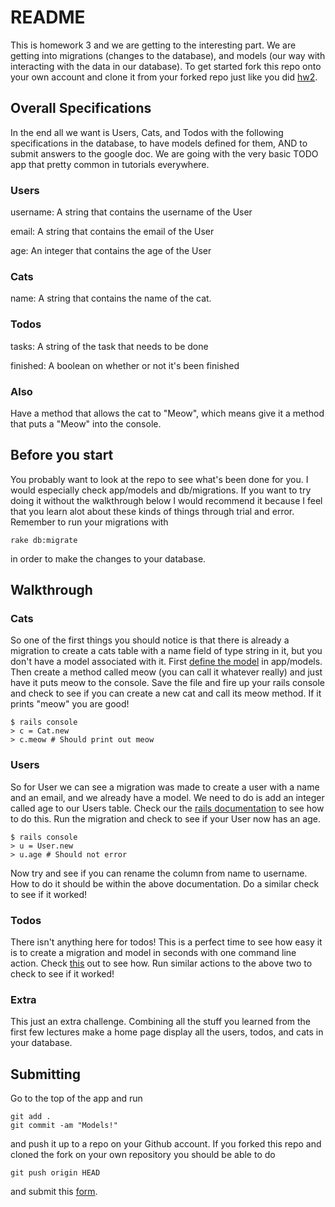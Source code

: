 # README

This is homework 3 and we are getting to the interesting part.  We are getting into migrations (changes to the database), and models (our way with interacting with the data in our database).  To get started fork this repo onto your own account and clone it from your forked repo just like you did [hw2](https://github.com/rails-decal/sp15-hw3).

## Overall Specifications
In the end all we want is Users, Cats, and Todos with the following specifications in the database, to have models defined for them, AND to submit answers to the google doc.  We are going with the very basic TODO app that pretty common in tutorials everywhere.

### Users
username: A string that contains the username of the User

email: A string that contains the email of the User

age: An integer that contains the age of the User

### Cats
name: A string that contains the name of the cat.

### Todos
tasks: A string of the task that needs to be done

finished: A boolean on whether or not it's been finished

### Also
Have a method that allows the cat to "Meow", which means give it a method that puts a "Meow" into the console.

## Before you start

You probably want to look at the repo to see what's been done for you.  I would especially check app/models and db/migrations.  If you want to try doing it without the walkthrough below I would recommend it because I feel that you learn alot about these kinds of things through trial and error.  Remember to run your migrations with
```
rake db:migrate
```
in order to make the changes to your database.


## Walkthrough

### Cats
So one of the first things you should notice is that there is already a migration to create a cats table with a name field of type string in it, but you don't have a model associated with it.  First [define the model](http://guides.rubyonrails.org/active_record_basics.html#creating-active-record-models) in app/models.  Then create a method called meow (you can call it whatever really) and just have it puts meow to the console.  Save the file and fire up your rails console and check to see if you can create a new cat and call its meow method.  If it prints "meow" you are good!

```
$ rails console
> c = Cat.new
> c.meow # Should print out meow
```

### Users
So for User we can see a migration was made to create a user with a name and an email, and we already have a model.  We need to do is add an integer called age to our Users table.  Check our the [rails documentation](http://edgeguides.rubyonrails.org/active_record_migrations.html#creating-a-migration) to see how to do this.  Run the migration and check to see if your User now has an age.  

```
$ rails console
> u = User.new
> u.age # Should not error
```

Now try and see if you can rename the column from name to username.  How to do it should be within the above documentation.  Do a similar check to see if it worked!

### Todos
There isn't anything here for todos!  This is a perfect time to see how easy it is to create a migration and model in seconds with one command line action.  Check [this](http://edgeguides.rubyonrails.org/active_record_migrations.html#model-generators) out to see how.  Run similar actions to the above two to check to see if it worked!

### Extra
This just an extra challenge.  Combining all the stuff you learned from the first few lectures make a home page display all the users, todos, and cats in your database.

## Submitting
Go to the top of the app and run
```
git add .
git commit -am "Models!"
```
and push it up to a  repo on your Github account.  If you forked this repo and cloned the fork on your own repository you should be able to do
```
git push origin HEAD
```
and submit this [form](https://docs.google.com/forms/d/1yn5HEALzMyvv9JHKB-b_4_CihrANtvdAIbTtVe0n1zY/viewform).

